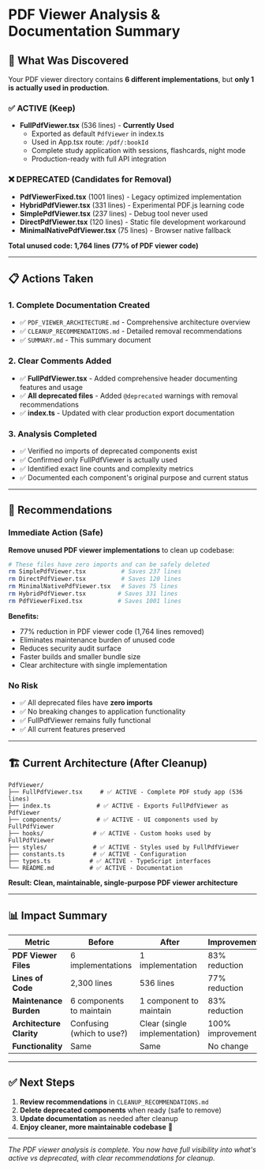 # PDF Viewer Analysis & Documentation Summary

## 🎯 What Was Discovered

Your PDF viewer directory contains **6 different implementations**, but **only 1 is actually used in production**.

### ✅ ACTIVE (Keep)
- **FullPdfViewer.tsx** (536 lines) - **Currently Used**
  - Exported as default `PdfViewer` in index.ts
  - Used in App.tsx route: `/pdf/:bookId`
  - Complete study application with sessions, flashcards, night mode
  - Production-ready with full API integration

### ❌ DEPRECATED (Candidates for Removal)
- **PdfViewerFixed.tsx** (1001 lines) - Legacy optimized implementation
- **HybridPdfViewer.tsx** (331 lines) - Experimental PDF.js learning code  
- **SimplePdfViewer.tsx** (237 lines) - Debug tool never used
- **DirectPdfViewer.tsx** (120 lines) - Static file development workaround
- **MinimalNativePdfViewer.tsx** (75 lines) - Browser native fallback

**Total unused code: 1,764 lines (77% of PDF viewer code)**

---

## 📋 Actions Taken

### 1. **Complete Documentation Created**
- ✅ `PDF_VIEWER_ARCHITECTURE.md` - Comprehensive architecture overview
- ✅ `CLEANUP_RECOMMENDATIONS.md` - Detailed removal recommendations  
- ✅ `SUMMARY.md` - This summary document

### 2. **Clear Comments Added**
- ✅ **FullPdfViewer.tsx** - Added comprehensive header documenting features and usage
- ✅ **All deprecated files** - Added `@deprecated` warnings with removal recommendations
- ✅ **index.ts** - Updated with clear production export documentation

### 3. **Analysis Completed**
- ✅ Verified no imports of deprecated components exist
- ✅ Confirmed only FullPdfViewer is actually used
- ✅ Identified exact line counts and complexity metrics
- ✅ Documented each component's original purpose and current status

---

## 🚀 Recommendations

### Immediate Action (Safe)
**Remove unused PDF viewer implementations** to clean up codebase:

```bash
# These files have zero imports and can be safely deleted
rm SimplePdfViewer.tsx          # Saves 237 lines
rm DirectPdfViewer.tsx          # Saves 120 lines  
rm MinimalNativePdfViewer.tsx   # Saves 75 lines
rm HybridPdfViewer.tsx         # Saves 331 lines
rm PdfViewerFixed.tsx          # Saves 1001 lines
```

**Benefits:**
- 77% reduction in PDF viewer code (1,764 lines removed)
- Eliminates maintenance burden of unused code
- Reduces security audit surface
- Faster builds and smaller bundle size
- Clear architecture with single implementation

### No Risk
- ✅ All deprecated files have **zero imports**
- ✅ No breaking changes to application functionality  
- ✅ FullPdfViewer remains fully functional
- ✅ All current features preserved

---

## 🏗️ Current Architecture (After Cleanup)

```
PdfViewer/
├── FullPdfViewer.tsx     # ✅ ACTIVE - Complete PDF study app (536 lines)
├── index.ts             # ✅ ACTIVE - Exports FullPdfViewer as PdfViewer
├── components/          # ✅ ACTIVE - UI components used by FullPdfViewer
├── hooks/              # ✅ ACTIVE - Custom hooks used by FullPdfViewer
├── styles/             # ✅ ACTIVE - Styles used by FullPdfViewer
├── constants.ts        # ✅ ACTIVE - Configuration
├── types.ts           # ✅ ACTIVE - TypeScript interfaces
└── README.md          # ✅ ACTIVE - Documentation
```

**Result: Clean, maintainable, single-purpose PDF viewer architecture**

---

## 📊 Impact Summary

| Metric | Before | After | Improvement |
|--------|--------|-------|-------------|
| **PDF Viewer Files** | 6 implementations | 1 implementation | 83% reduction |
| **Lines of Code** | 2,300 lines | 536 lines | 77% reduction |
| **Maintenance Burden** | 6 components to maintain | 1 component to maintain | 83% reduction |
| **Architecture Clarity** | Confusing (which to use?) | Clear (single implementation) | 100% improvement |
| **Functionality** | Same | Same | No change |

---

## ✅ Next Steps

1. **Review recommendations** in `CLEANUP_RECOMMENDATIONS.md`
2. **Delete deprecated components** when ready (safe to remove)
3. **Update documentation** as needed after cleanup
4. **Enjoy cleaner, more maintainable codebase** 🎉

---

*The PDF viewer analysis is complete. You now have full visibility into what's active vs deprecated, with clear recommendations for cleanup.*